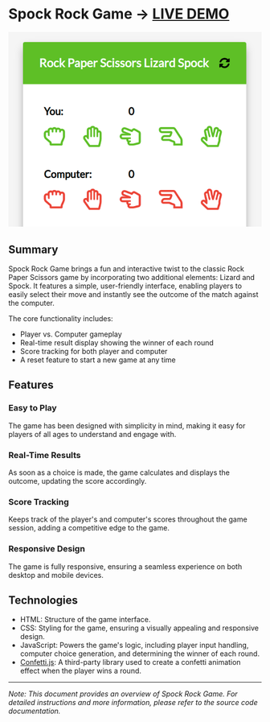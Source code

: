 # Spock Rock Game -> [LIVE DEMO](https://shcoobz.github.io/spock-rock-game/)

![Spock Rock Game](img/spock-rock-game.png)

## Summary

Spock Rock Game brings a fun and interactive twist to the classic Rock Paper Scissors game by incorporating two additional elements: Lizard and Spock. It features a simple, user-friendly interface, enabling players to easily select their move and instantly see the outcome of the match against the computer.

The core functionality includes:

- Player vs. Computer gameplay
- Real-time result display showing the winner of each round
- Score tracking for both player and computer
- A reset feature to start a new game at any time

## Features

### Easy to Play

The game has been designed with simplicity in mind, making it easy for players of all ages to understand and engage with.

### Real-Time Results

As soon as a choice is made, the game calculates and displays the outcome, updating the score accordingly.

### Score Tracking

Keeps track of the player's and computer's scores throughout the game session, adding a competitive edge to the game.

### Responsive Design

The game is fully responsive, ensuring a seamless experience on both desktop and mobile devices.

## Technologies

- HTML: Structure of the game interface.
- CSS: Styling for the game, ensuring a visually appealing and responsive design.
- JavaScript: Powers the game's logic, including player input handling, computer choice generation, and determining the winner of each round.
- [Confetti.js](https://www.cssscript.com/css-css3/): A third-party library used to create a confetti animation effect when the player wins a round.

---

_Note: This document provides an overview of Spock Rock Game. For detailed instructions and more information, please refer to the source code documentation._
